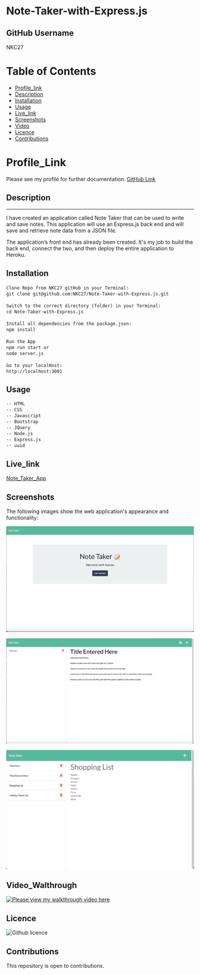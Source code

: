# Note-Taker-with-Express.js

## GitHub Username

  NKC27

# Table of Contents

- [Profile_link](#Profile_link)
- [Description](#Description)
- [Installation](#Installation)
- [Usage](#Usage)
- [Live_link](#Live_link)
- [Screenshots](#Screenshots)
- [Video](#Video_Walkthrough)
- [Licence](#Licence)
- [Contributions](#Contributions)

# Profile_Link

Please see my profile for further documentation.
[GitHub Link](https://github.com/NKC27)

## Description

--------
I have created an application called Note Taker that can be used to write and save notes. This application will use an Express.js back end and will save and retrieve note data from a JSON file.

The application’s front end has already been created. It's my job to build the back end, connect the two, and then deploy the entire application to Heroku.

## Installation

```
Clone Repo from NKC27 gitHub in your Terminal:
git clone git@github.com:NKC27/Note-Taker-with-Express.js.git

Switch to the correct directory (folder) in your Terminal:
cd Note-Taker-with-Express.js

Install all dependencies from the package.json:
npm install

Run the App
npm run start or 
node server.js

Go to your localHost:
http://localhost:3001
```

## Usage

```
-- HTML
-- CSS
-- Javascript
-- Bootstrap
-- JQuery
-- Node.js
-- Express.js
-- uuid

```

## Live_link

[Note_Taker_App](https://note-taker-nkc.herokuapp.com)

## Screenshots

The following images show the web application's appearance and functionality:

![Start Page with DEMO note already saved, this is just to illustrate how it is used.](./Assets/images/start-screen.png)

![When you have entered note text, icons will appear to save the note with the title. You can also view previous notes saved in the left hand column. Add new notes with the + symbol on the right.](./Assets/images/notes-screen.png)

![Image with saved notes and a previous note selected](./Assets/images/saved-notes.png)

## Video_Walthrough

[![Please view my walkthrough video here](https://img.youtube.com/vi/Jw027qm2n8o/0.jpg)](https://www.youtube.com/watch?v=Jw027qm2n8o)

## Licence

![Github licence](https://img.shields.io/badge/license-MIT-blue.svg)

## Contributions

This repository is open to contributions.
